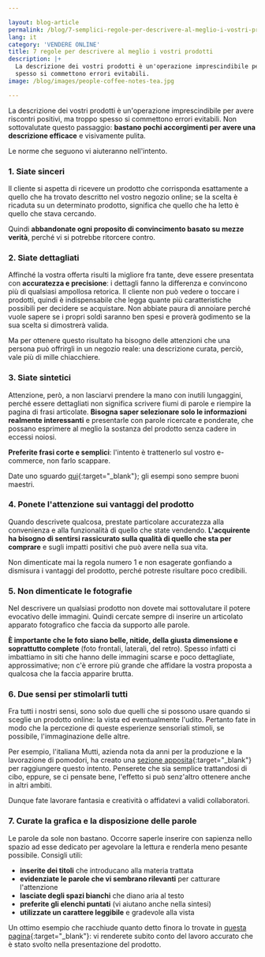 ```yaml
---

layout: blog-article
permalink: /blog/7-semplici-regole-per-descrivere-al-meglio-i-vostri-prodotti
lang: it
category: 'VENDERE ONLINE'
title: 7 regole per descrivere al meglio i vostri prodotti
description: |+
  La descrizione dei vostri prodotti è un'operazione imprescindibile per avere riscontri positivi, ma troppo
  spesso si commettono errori evitabili.
image: /blog/images/people-coffee-notes-tea.jpg

---
```


La descrizione dei vostri prodotti è un'operazione imprescindibile per avere riscontri positivi, ma troppo spesso si commettono errori evitabili. Non sottovalutate questo passaggio: __bastano pochi accorgimenti per avere una descrizione efficace__ e visivamente pulita.

Le norme che seguono vi aiuteranno nell'intento.

### 1. Siate sinceri
Il cliente si aspetta di ricevere un prodotto che corrisponda esattamente a quello che ha trovato descritto nel vostro negozio online; se la scelta è ricaduta su un determinato prodotto, significa che quello che ha letto è quello che stava cercando.

Quindi __abbandonate ogni proposito di convincimento basato su mezze verità__, perché vi si potrebbe ritorcere contro.

### 2. Siate dettagliati
Affinché la vostra offerta risulti la migliore fra tante, deve essere presentata con __accuratezza e precisione__: i dettagli fanno la differenza e convincono più di qualsiasi ampollosa retorica. Il cliente non può vedere o toccare i prodotti, quindi è indispensabile che legga quante più caratteristiche possibili per decidere se acquistare. Non abbiate paura di annoiare perché vuole sapere se i propri soldi saranno ben spesi e proverà godimento se la sua scelta si dimostrerà valida.

Ma per ottenere questo risultato ha bisogno delle attenzioni che una persona può offrirgli in un negozio reale: una descrizione curata, perciò, vale più di mille chiacchiere.

### 3. Siate sintetici
Attenzione, però, a non lasciarvi prendere la mano con inutili lungaggini, perché essere dettagliati non significa scrivere fiumi di parole e riempire la pagina di frasi articolate. __Bisogna saper selezionare solo le informazioni realmente interessanti__ e presentarle con parole ricercate e ponderate, che possano esprimere al meglio la sostanza del prodotto senza cadere in eccessi noiosi.

__Preferite frasi corte e semplici__: l'intento è trattenerlo sul vostro e-commerce, non farlo scappare.

Date uno sguardo [qui](http://proraso.com/category/barba-e-baffi/linea-barba-e-baffi/){:target="\_blank"}; gli esempi sono sempre buoni maestri.

### 4. Ponete l'attenzione sui vantaggi del prodotto
Quando descrivete qualcosa, prestate particolare accuratezza alla convenienza e alla funzionalità di quello che state vendendo. __L'acquirente ha bisogno di sentirsi rassicurato sulla qualità di quello che sta per comprare__ e sugli impatti positivi che può avere nella sua vita.

Non dimenticate mai la regola numero 1 e non esagerate gonfiando a dismisura i vantaggi del prodotto, perché potreste risultare poco credibili.

### 5. Non dimenticate le fotografie
Nel descrivere un qualsiasi prodotto non dovete mai sottovalutare il potere evocativo delle immagini. Quindi cercate sempre di inserire un articolato apparato fotografico che faccia da supporto alle parole.

__È importante che le foto siano belle, nitide, della giusta dimensione e soprattutto complete__ (foto frontali, laterali, del retro). Spesso infatti ci imbattiamo in siti che hanno delle immagini scarse e poco dettagliate, approssimative; non c'è errore più grande che affidare la vostra proposta a qualcosa che la faccia apparire brutta.

### 6. Due sensi per stimolarli tutti
Fra tutti i nostri sensi, sono solo due quelli che si possono usare quando si sceglie un prodotto online: la vista ed eventualmente l'udito. Pertanto fate in modo che la percezione di queste esperienze sensoriali stimoli, se possibile, l'immaginazione delle altre.

Per esempio, l'italiana Mutti, azienda nota da anni per la produzione e la lavorazione di pomodori, ha creato una [sezione apposita](http://www.mutti-parma.com/it/prodotti/gli-indispensabili){:target="\_blank"} per raggiungere questo intento. Penserete che sia semplice trattandosi di cibo, eppure, se ci pensate bene, l'effetto si può senz'altro ottenere anche in altri ambiti.

Dunque fate lavorare fantasia e creatività o affidatevi a validi collaboratori.

### 7. Curate la grafica e la disposizione delle parole
Le parole da sole non bastano. Occorre saperle inserire con sapienza nello spazio ad esse dedicato per agevolare la lettura e renderla meno pesante possibile. Consigli utili:

- __inserite dei titoli__ che introducano alla materia trattata
- __evidenziate le parole che vi sembrano rilevanti__ per catturare l'attenzione
- __lasciate degli spazi bianchi__ che diano aria al testo
- __preferite gli elenchi puntati__ (vi aiutano anche nella sintesi)
- __utilizzate un carattere leggibile__ e gradevole alla vista

Un ottimo esempio che racchiude quanto detto finora lo trovate in [questa pagina](https://sorgentenatura.it/p/riso-fino-integrale-nerone-selvaggio-biologico){:target="\_blank"}: vi renderete subito conto del lavoro accurato che è stato svolto nella presentazione del prodotto.
